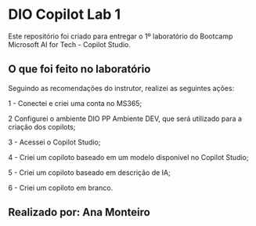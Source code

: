 
# DIO Copilot Lab 1

Este repositório foi criado para entregar o 1º laboratório do Bootcamp Microsoft AI for Tech - Copilot Studio.





## O que foi feito no laboratório

Seguindo as recomendações do instrutor, realizei as seguintes ações:

1 - Conectei e criei uma conta no MS365;

2   Configurei o ambiente DIO PP Ambiente DEV, que será utilizado para a criação dos copilots;

3 - Acessei o Copilot Studio;

4 - Criei um copiloto baseado em um modelo disponível no Copilot Studio;

5 - Criei um copiloto baseado em descrição de IA;

6 - Criei um copiloto em branco.

## Realizado por: Ana Monteiro
